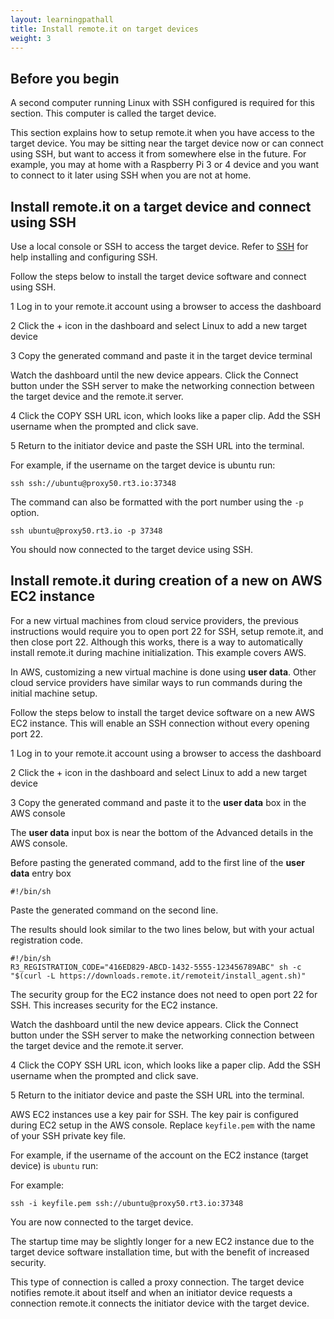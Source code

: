 ```yaml
---
layout: learningpathall
title: Install remote.it on target devices
weight: 3
---
```


## Before you begin

A second computer running Linux with SSH configured is required for this section. This computer is called the target device.

This section explains how to setup remote.it when you have access to the target device. You may be sitting near the target device now or can connect using SSH, but want to access it from somewhere else in the future. For example, you may at home with a Raspberry Pi 3 or 4 device and you want to connect to it later using SSH when you are not at home.

## Install remote.it on a target device and connect using SSH

Use a local console or SSH to access the target device. Refer to [SSH](/install-tools/ssh/) for help installing and configuring SSH. 

Follow the steps below to install the target device software and connect using SSH.

1 Log in to your remote.it account using a browser to access the dashboard

2 Click the + icon in the dashboard and select Linux to add a new target device

3 Copy the generated command and paste it in the target device terminal 

Watch the dashboard until the new device appears. Click the Connect button under the SSH server to make the networking connection between the target device and the remote.it server.

4 Click the COPY SSH URL icon, which looks like a paper clip. Add the SSH username when the prompted and click save.

5 Return to the initiator device and paste the SSH URL into the terminal. 

For example, if the username on the target device is ubuntu run:

```console
ssh ssh://ubuntu@proxy50.rt3.io:37348
```

The command can also be formatted with the port number using the `-p` option.

```console
ssh ubuntu@proxy50.rt3.io -p 37348
```

You should now connected to the target device using SSH. 

## Install remote.it during creation of a new on AWS EC2 instance

For a new virtual machines from cloud service providers, the previous instructions would require you to open port 22 for SSH, setup remote.it, and then close port 22. Although this works, there is a way to automatically install remote.it during machine initialization. This example covers AWS. 

In AWS, customizing a new virtual machine is done using **user data**. Other cloud service providers have similar ways to run commands during the initial machine setup. 

Follow the steps below to install the target device software on a new AWS EC2 instance. This will enable an SSH connection without every opening port 22.

1 Log in to your remote.it account using a browser to access the dashboard

2 Click the + icon in the dashboard and select Linux to add a new target device

3 Copy the generated command and paste it to the **user data** box in the AWS console

The **user data** input box is near the bottom of the Advanced details in the AWS console.

Before pasting the generated command, add to the first line of the **user data** entry box

```console
#!/bin/sh
```

Paste the generated command on the second line.

The results should look similar to the two lines below, but with your actual registration code.

```console
#!/bin/sh
R3_REGISTRATION_CODE="416ED829-ABCD-1432-5555-123456789ABC" sh -c "$(curl -L https://downloads.remote.it/remoteit/install_agent.sh)"
```

The security group for the EC2 instance does not need to open port 22 for SSH. This increases security for the EC2 instance. 

Watch the dashboard until the new device appears. Click the Connect button under the SSH server to make the networking connection between the target device and the remote.it server.

4 Click the COPY SSH URL icon, which looks like a paper clip. Add the SSH username when the prompted and click save.

5 Return to the initiator device and paste the SSH URL into the terminal. 

AWS EC2 instances use a key pair for SSH. The key pair is configured during EC2 setup in the AWS console. Replace `keyfile.pem` with the name of your SSH private key file.

For example, if the username of the account on the EC2 instance (target device) is `ubuntu` run:

For example:

```console
ssh -i keyfile.pem ssh://ubuntu@proxy50.rt3.io:37348
```

You are now connected to the target device.

The startup time may be slightly longer for a new EC2 instance due to the target device software installation time, but with the benefit of increased security.

This type of connection is called a proxy connection. The target device notifies remote.it about itself and when an initiator device requests a connection remote.it connects the initiator device with the target device. 

